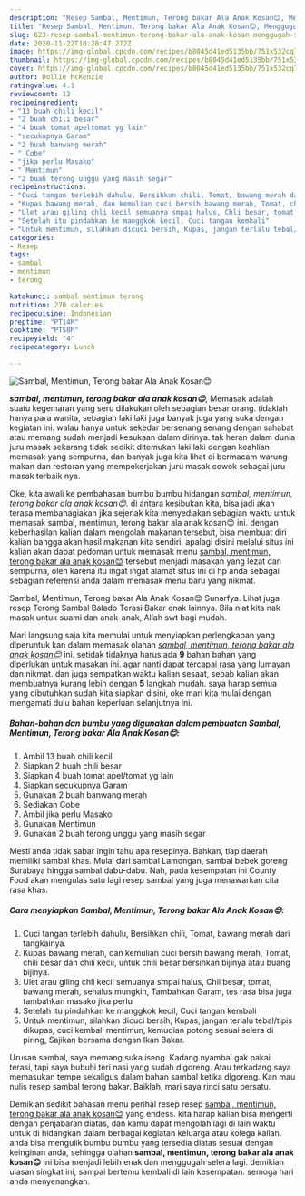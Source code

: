```yaml
---
description: "Resep Sambal, Mentimun, Terong bakar Ala Anak Kosan😊, Menggugah Selera"
title: "Resep Sambal, Mentimun, Terong bakar Ala Anak Kosan😊, Menggugah Selera"
slug: 623-resep-sambal-mentimun-terong-bakar-ala-anak-kosan-menggugah-selera
date: 2020-11-22T10:28:47.272Z
image: https://img-global.cpcdn.com/recipes/b8045d41ed5135bb/751x532cq70/sambal-mentimun-terong-bakar-ala-anak-kosan😊-foto-resep-utama.jpg
thumbnail: https://img-global.cpcdn.com/recipes/b8045d41ed5135bb/751x532cq70/sambal-mentimun-terong-bakar-ala-anak-kosan😊-foto-resep-utama.jpg
cover: https://img-global.cpcdn.com/recipes/b8045d41ed5135bb/751x532cq70/sambal-mentimun-terong-bakar-ala-anak-kosan😊-foto-resep-utama.jpg
author: Dollie McKenzie
ratingvalue: 4.1
reviewcount: 12
recipeingredient:
- "13 buah chili kecil"
- "2 buah chili besar"
- "4 buah tomat apeltomat yg lain"
- "secukupnya Garam"
- "2 buah banwang merah"
- " Cobe"
- "jika perlu Masako"
- " Mentimun"
- "2 buah terong unggu yang masih segar"
recipeinstructions:
- "Cuci tangan terlebih dahulu, Bersihkan chili, Tomat, bawang merah dari tangkainya."
- "Kupas bawang merah, dan kemulian cuci bersih bawang merah, Tomat, chili besar dan chili kecil, untuk chili besar bersihkan bijinya atau buang bijinya."
- "Ulet arau giling chli kecil semuanya smpai halus, Chli besar, tomat, bawang merah, sehalus mungkin, Tambahkan Garam, tes rasa bisa juga tambahkan masako jika perlu"
- "Setelah itu pindahkan ke manggkok kecil, Cuci tangan kembali"
- "Untuk mentimun, silahkan dicuci bersih, Kupas, jangan terlalu tebal/tipis dikupas, cuci kembali mentimun, kemudian potong sesuai selera di piring, Sajikan bersama dengan Ikan Bakar."
categories:
- Resep
tags:
- sambal
- mentimun
- terong

katakunci: sambal mentimun terong 
nutrition: 270 calories
recipecuisine: Indonesian
preptime: "PT14M"
cooktime: "PT58M"
recipeyield: "4"
recipecategory: Lunch

---
```



![Sambal, Mentimun, Terong bakar Ala Anak Kosan😊](https://img-global.cpcdn.com/recipes/b8045d41ed5135bb/751x532cq70/sambal-mentimun-terong-bakar-ala-anak-kosan😊-foto-resep-utama.jpg)

<b><i>sambal, mentimun, terong bakar ala anak kosan😊</i></b>, Memasak adalah suatu kegemaran yang seru dilakukan oleh sebagian besar orang. tidaklah hanya para wanita, sebagian laki laki juga banyak juga yang suka dengan kegiatan ini. walau hanya untuk sekedar bersenang senang dengan sahabat atau memang sudah menjadi kesukaan dalam dirinya. tak heran dalam dunia juru masak sekarang tidak sedikit ditemukan laki laki dengan keahlian memasak yang sempurna, dan banyak juga kita lihat di bermacam warung makan dan restoran yang mempekerjakan juru masak cowok sebagai juru masak terbaik nya.

Oke, kita awali ke pembahasan bumbu bumbu hidangan <i>sambal, mentimun, terong bakar ala anak kosan😊</i>. di antara kesibukan kita, bisa jadi akan terasa membahagiakan jika sejenak kita menyediakan sebagian waktu untuk memasak sambal, mentimun, terong bakar ala anak kosan😊 ini. dengan keberhasilan kalian dalam mengolah makanan tersebut, bisa membuat diri kalian bangga akan hasil makanan kita sendiri. apalagi disini melalui situs ini kalian akan dapat pedoman untuk memasak menu <u>sambal, mentimun, terong bakar ala anak kosan😊</u> tersebut menjadi masakan yang lezat dan sempurna, oleh karena itu ingat ingat alamat situs ini di hp anda sebagai sebagian referensi anda dalam memasak menu baru yang nikmat.

Sambal, Mentimun, Terong bakar Ala Anak Kosan😊 Sunarfya. Lihat juga resep Terong Sambal Balado Terasi Bakar enak lainnya. Bila niat kita nak masak untuk suami dan anak-anak, Allah swt bagi mudah.


Mari langsung saja kita memulai untuk menyiapkan perlengkapan yang diperuntuk kan dalam memasak olahan <u><i>sambal, mentimun, terong bakar ala anak kosan😊</i></u> ini. setidak tidaknya harus ada <b>9</b> bahan bahan yang diperlukan untuk masakan ini. agar nanti dapat tercapai rasa yang lumayan dan nikmat. dan juga sempatkan waktu kalian sesaat, sebab kalian akan membuatnya kurang lebih dengan <b>5</b> langkah mudah. saya harap semua yang dibutuhkan sudah kita siapkan disini, oke mari kita mulai dengan mengamati dulu bahan keperluan selanjutnya ini.

<!--inarticleads1-->

##### Bahan-bahan dan bumbu yang digunakan dalam pembuatan Sambal, Mentimun, Terong bakar Ala Anak Kosan😊:

1. Ambil 13 buah chili kecil
1. Siapkan 2 buah chili besar
1. Siapkan 4 buah tomat apel/tomat yg lain
1. Siapkan secukupnya Garam
1. Gunakan 2 buah banwang merah
1. Sediakan  Cobe
1. Ambil jika perlu Masako
1. Gunakan  Mentimun
1. Gunakan 2 buah terong unggu yang masih segar


Mesti anda tidak sabar ingin tahu apa resepinya. Bahkan, tiap daerah memiliki sambal khas. Mulai dari sambal Lamongan, sambal bebek goreng Surabaya hingga sambal dabu-dabu. Nah, pada kesempatan ini County Food akan mengulas satu lagi resep sambal yang juga menawarkan cita rasa khas. 

<!--inarticleads2-->

##### Cara menyiapkan Sambal, Mentimun, Terong bakar Ala Anak Kosan😊:

1. Cuci tangan terlebih dahulu, Bersihkan chili, Tomat, bawang merah dari tangkainya.
1. Kupas bawang merah, dan kemulian cuci bersih bawang merah, Tomat, chili besar dan chili kecil, untuk chili besar bersihkan bijinya atau buang bijinya.
1. Ulet arau giling chli kecil semuanya smpai halus, Chli besar, tomat, bawang merah, sehalus mungkin, Tambahkan Garam, tes rasa bisa juga tambahkan masako jika perlu
1. Setelah itu pindahkan ke manggkok kecil, Cuci tangan kembali
1. Untuk mentimun, silahkan dicuci bersih, Kupas, jangan terlalu tebal/tipis dikupas, cuci kembali mentimun, kemudian potong sesuai selera di piring, Sajikan bersama dengan Ikan Bakar.


Urusan sambal, saya memang suka iseng. Kadang nyambal gak pakai terasi, tapi saya bubuhi teri nasi yang sudah digoreng. Atau terkadang saya memasukan tempe sekaligus dalam bahan sambal ketika digoreng. Kan mau nulis resep sambal terong bakar. Baiklah, mari saya rinci satu persatu. 

Demikian sedikit bahasan menu perihal resep resep <u>sambal, mentimun, terong bakar ala anak kosan😊</u> yang endess. kita harap kalian bisa mengerti dengan penjabaran diatas, dan kamu dapat mengolah lagi di lain waktu untuk di hidangkan dalam berbagai kegiatan keluarga atau kolega kalian. anda bisa mengulik bumbu bumbu yang tersedia diatas sesuai dengan keinginan anda, sehingga olahan <b>sambal, mentimun, terong bakar ala anak kosan😊</b> ini bisa menjadi lebih enak dan menggugah selera lagi. demikian ulasan singkat ini, sampai bertemu kembali di lain kesempatan. semoga hari anda menyenangkan.
